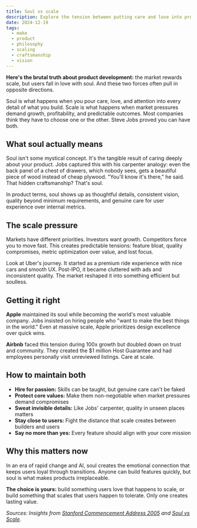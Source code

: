```yaml
---
title: Soul vs scale
description: Explore the tension between putting care and love into products versus scaling for market demands. Learn how companies like Apple maintain their essence while growing.
date: 2024-12-19
tags:
  - make
  - product
  - philosophy
  - scaling
  - craftsmanship
  - vision
---
```


**Here's the brutal truth about product development:** the market rewards scale, but users fall in love with soul. And these two forces often pull in opposite directions.

Soul is what happens when you pour care, love, and attention into every detail of what you build. Scale is what happens when market pressures demand growth, profitability, and predictable outcomes. Most companies think they have to choose one or the other. Steve Jobs proved you can have both.

## What soul actually means

Soul isn't some mystical concept. It's the tangible result of caring deeply about your product. Jobs captured this with his carpenter analogy: even the back panel of a chest of drawers, which nobody sees, gets a beautiful piece of wood instead of cheap plywood. "You'll know it's there," he said. That hidden craftsmanship? That's soul.

In product terms, soul shows up as thoughtful details, consistent vision, quality beyond minimum requirements, and genuine care for user experience over internal metrics.

## The scale pressure

Markets have different priorities. Investors want growth. Competitors force you to move fast. This creates predictable tensions: feature bloat, quality compromises, metric optimization over value, and lost focus.

Look at Uber's journey. It started as a premium ride experience with nice cars and smooth UX. Post-IPO, it became cluttered with ads and inconsistent quality. The market reshaped it into something efficient but soulless.

## Getting it right

**Apple** maintained its soul while becoming the world's most valuable company. Jobs insisted on hiring people who "want to make the best things in the world." Even at massive scale, Apple prioritizes design excellence over quick wins.

**Airbnb** faced this tension during 100x growth but doubled down on trust and community. They created the $1 million Host Guarantee and had employees personally visit unreviewed listings. Care at scale.

## How to maintain both

- **Hire for passion:** Skills can be taught, but genuine care can't be faked
- **Protect core values:** Make them non-negotiable when market pressures demand compromises
- **Sweat invisible details:** Like Jobs' carpenter, quality in unseen places matters
- **Stay close to users:** Fight the distance that scale creates between builders and users
- **Say no more than yes:** Every feature should align with your core mission

## Why this matters now

In an era of rapid change and AI, soul creates the emotional connection that keeps users loyal through transitions. Anyone can build features quickly, but soul is what makes products irreplaceable.

**The choice is yours:** build something users love that happens to scale, or build something that scales that users happen to tolerate. Only one creates lasting value.

*Sources: Insights from [Stanford Commencement Address 2005](https://news.stanford.edu/stories/2005/06/youve-got-find-love-jobs-says) and [Soul vs Scale](https://hvpandya.com/soul-vs-scale).*
